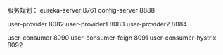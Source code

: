 
服务规划：
eureka-server   8761
config-server   8888

user-provider   8082
user-provider1  8083
user-provider2  8084

user-consumer           8090
user-consumer-feign     8091
user-consumer-hystrix   8092

